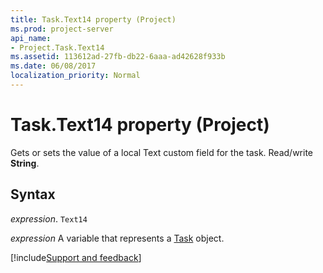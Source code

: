 ```yaml
---
title: Task.Text14 property (Project)
ms.prod: project-server
api_name:
- Project.Task.Text14
ms.assetid: 113612ad-27fb-db22-6aaa-ad42628f933b
ms.date: 06/08/2017
localization_priority: Normal
---
```



# Task.Text14 property (Project)

Gets or sets the value of a local Text custom field for the task. Read/write  **String**.


## Syntax

_expression_. `Text14`

_expression_ A variable that represents a [Task](./Project.Task.md) object.

[!include[Support and feedback](~/includes/feedback-boilerplate.md)]